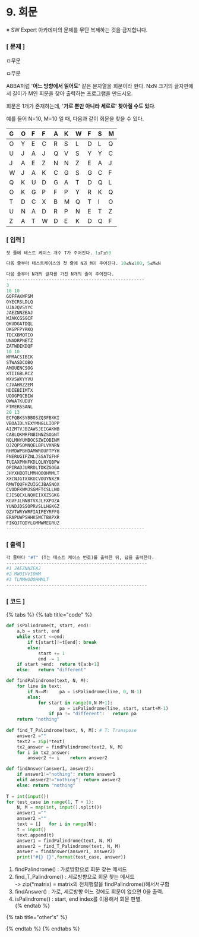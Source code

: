 # 9. 회문

※ SW Expert 아카데미의 문제를 무단 복제하는 것을 금지합니다.

### \[ 문제 \]​

ㅁ무문

ㅁ무문

ABBA처럼 '**어느 방향에서 읽어도'** 같은 문자열을 회문이라 한다. NxN 크기의 글자판에서 길이가 M인 회문을 찾아 출력하는 프로그램을 만드시오.  
  
회문은 1개가 존재하는데, '**가로 뿐만 아니라 세로로' 찾아질 수도 있다**.   
 

예를 들어 N=10, M=10 일 때, 다음과 같이 회문을 찾을 수 있다.  
 

| G | O | F | F | A | K | W | F | S | M |
| :--- | :--- | :--- | :--- | :--- | :--- | :--- | :--- | :--- | :--- |
| O | Y | E | C | R | S | L | D | L | Q |
| U | J | A | J | Q | V | S | Y | Y | C |
| J | A | E | Z | N | N | Z | E | A | J |
| W | J | A | K | C | G | S | G | C | F |
| Q | K | U | D | G | A | T | D | Q | L |
| O | K | G | P | F | P | Y | R | K | Q |
| T | D | C | X | B | M | Q | T | I | O |
| U | N | A | D | R | P | N | E | T | Z |
| Z | A | T | W | D | E | K | D | Q | F |

### **\[ 입력 \]**

```python
첫 줄에 테스트 케이스 개수 T가 주어진다. 1≤T≤50 

다음 줄부터 테스트케이스의 첫 줄에 N과 M이 주어진다. 10≤N≤100, 5≤M≤N 

다음 줄부터 N개의 글자를 가진 N개의 줄이 주어진다.
----------------------------------------------------
3
10 10
GOFFAKWFSM
OYECRSLDLQ
UJAJQVSYYC
JAEZNNZEAJ
WJAKCGSGCF
QKUDGATDQL
OKGPFPYRKQ
TDCXBMQTIO
UNADRPNETZ
ZATWDEKDQF
10 10
WPMACSIBIK
STWASDCOBQ
AMOUENCSOG
XTIIGBLRCZ
WXVSWXYYVU
CJVAHRZZEM
NDIEBIIMTX
UOOGPQCBIW
OWWATKUEUY
FTMERSSANL
20 13
ECFQBKSYBBOSZQSFBXKI
VBOAIDLYEXYMNGLLIOPP
AIZMTVJBZAWSJEIGAKWB
CABLQKMRFNBINNZSOGNT
NQLMHYUMBOCSZWIOBINM
QJZQPSOMNQELBPLVXNRN
RHMDWPBHDAMWROUFTPYH
FNERUGIFZNLJSSATGFHF
TUIAXPMHFKDLQLNYQBPW
OPIRADJURRDLTDKZGOGA
JHYXHBQTLMMHOOOHMMLT
XXCNJGTXXKUCVOUYNXZR
RMWTQQFHZUIGCJBASNOX
CVODFKWMJSGMFTCSLLWO
EJISQCXLNQHEIXXZSGKG
KGVFJLNNBTVXJLFXPOZA
YUNDJDSSOPRVSLLHGKGZ
OZVTWRYWRFIAIPEYRFFG
ERAPUWPSHHKSWCTBAPXR
FIKQJTQDYLGMMWMEGRUZ
----------------------------------------------------
```

### **\[ 출력 \]**

```python
각 줄마다 "#T" (T는 테스트 케이스 번호)를 출력한 뒤, 답을 출력한다.
-----------------------------------------------------
#1 JAEZNNZEAJ
#2 MWOIVVIOWM
#3 TLMMHOOOHMMLT
-----------------------------------------------------
```

### \[ 코드 \]

{% tabs %}
{% tab title="code" %}
```python
def isPalindrome(t, start, end):	
    a,b = start, end	
    while start <=end:		
        if t[start]!=t[end]: break		
        else:	
            start += 1			
            end -= 1	
    if start >end:	return t[a:b+1]	
    else:	return "different"

def findPalindrome(text, N, M):	
    for line in text:		
        if N==M:	pa = isPalindrome(line, 0, N-1)		
        else:			
            for start in range(0,N-M+1):
        		    pa = isPalindrome(line, start, start+M-1)		
                if pa != "different": 	return pa	
    return "nothing"
    
def find_T_Palindrome(text, N, M): # T: Transpose	
    answer2 =""	
    text2 = zip(*text)	
    tx2_answer = findPalindrome(text2, N, M)	
    for i in tx2_answer:			
        answer2 += i	return answer2

def findAnswer(answer1, answer2):	
    if answer1!="nothing": return answer1	
    elif answer2!="nothing": return answer2	
    else: return "nothing"    
    
T = int(input())
for test_case in range(1, T + 1):	
    N, M = map(int, input().split())	
    answer1 =""	
    answer2 =""	
    text = []	for i in range(N):		
    t = input()		
    text.append(t)        	
    answer1 = findPalindrome(text, N, M)	
    answer2 = find_T_Palindrome(text, N, M)	
    answer = findAnswer(answer1, answer2)	
    print("#{} {}".format(test_case, answer))
```

1. findPalindrome\(\) : 가로방향으로 회문 찾는 메서드  
2. find\_T\_Palindrome\(\) : 세로방향으로 회문 찾는 메서드  
        -&gt; zip\(\*matrix\) = matrix의 전치행렬을 findPalindrome\(\)해서서구함  
3. findAnswer\(\) : 가로, 세로방향 어느 것에도 회문이 없으면 0을 출력.  
4. isPalindrome\(\) : start, end index를 이용해서 회문 판별.  
{% endtab %}

{% tab title="other\'s" %}

{% endtab %}
{% endtabs %}

